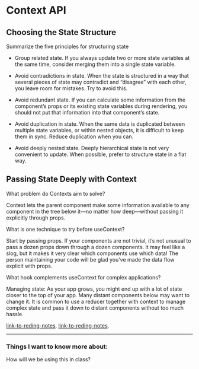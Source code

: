 # Context API

## Choosing the State Structure

Summarize the five principles for structuring state

  - Group related state. If you always update two or more state variables at the same time, consider merging them into a single state variable.

  - Avoid contradictions in state. When the state is structured in a way that several pieces of state may contradict and “disagree” with each other, you leave room for mistakes. Try to avoid this.

  - Avoid redundant state. If you can calculate some information from the component’s props or its existing state variables during rendering, you should not put that information into that component’s state.

  - Avoid duplication in state. When the same data is duplicated between multiple state variables, or within nested objects, it is difficult to keep them in sync. Reduce duplication when you can.

  - Avoid deeply nested state. Deeply hierarchical state is not very convenient to update. When possible, prefer to structure state in a flat way.

## Passing State Deeply with Context

What problem do Contexts aim to solve?

Context lets the parent component make some information available to any component in the tree below it—no matter how deep—without passing it explicitly through props.

What is one technique to try before useContext?

Start by passing props. If your components are not trivial, it’s not unusual to pass a dozen props down through a dozen components. It may feel like a slog, but it makes it very clear which components use which data! The person maintaining your code will be glad you’ve made the data flow explicit with props.

What hook complements useContext for complex applications?

Managing state: As your app grows, you might end up with a lot of state closer to the top of your app. Many distant components below may want to change it. It is common to use a reducer together with context to manage complex state and pass it down to distant components without too much hassle.
  
[link-to-reding-notes](https://react.dev/learn/choosing-the-state-structure).
[link-to-reding-notes](https://react.dev/learn/passing-data-deeply-with-context).

*************************************************************************************************************

### Things I want to know more about:

How will we be using this in class?
